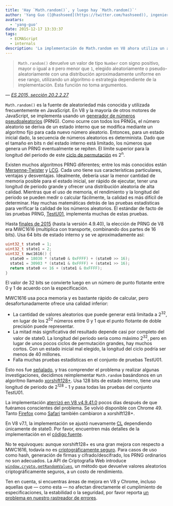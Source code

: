 ```yaml
---
title: 'Hay `Math.random()`, y luego hay `Math.random()`'
author: 'Yang Guo ([@hashseed](https://twitter.com/hashseed)), ingeniero de software y diseñador de dados'
avatars:
  - 'yang-guo'
date: 2015-12-17 13:33:37
tags:
  - ECMAScript
  - internals
description: 'La implementación de Math.random en V8 ahora utiliza un algoritmo llamado xorshift128+, mejorando la aleatoriedad en comparación con la antigua implementación MWC1616.'
---
```

> `Math.random()` devuelve un valor de tipo `Number` con signo positivo, mayor o igual a `0` pero menor que `1`, elegido aleatoriamente o pseudo-aleatoriamente con una distribución aproximadamente uniforme en ese rango, utilizando un algoritmo o estrategia dependiente de la implementación. Esta función no toma argumentos.

<!--truncate-->
— _[ES 2015, sección 20.2.2.27](http://tc39.es/ecma262/#sec-math.random)_

`Math.random()` es la fuente de aleatoriedad más conocida y utilizada frecuentemente en JavaScript. En V8 y la mayoría de otros motores de JavaScript, se implementa usando un [generador de números pseudoaleatorios](https://es.wikipedia.org/wiki/Generador_de_n%C3%BAmeros_pseudoaleatorios) (PRNG). Como ocurre con todos los PRNGs, el número aleatorio se deriva de un estado interno que se modifica mediante un algoritmo fijo para cada nuevo número aleatorio. Entonces, para un estado inicial dado, la secuencia de números aleatorios es determinista. Dado que el tamaño en bits n del estado interno está limitado, los números que genera un PRNG eventualmente se repiten. El límite superior para la longitud del periodo de este [ciclo de permutación](https://es.wikipedia.org/wiki/Permutaci%C3%B3n_c%C3%ADclica) es 2<sup>n</sup>.

Existen muchos algoritmos PRNG diferentes; entre los más conocidos están [Mersenne-Twister](https://es.wikipedia.org/wiki/Mersenne_Twister) y [LCG](https://es.wikipedia.org/wiki/Generador_congruencial_lineal). Cada uno tiene sus características particulares, ventajas y desventajas. Idealmente, debería usar la menor cantidad de memoria posible para el estado inicial, ser rápido de ejecutar, tener una longitud de periodo grande y ofrecer una distribución aleatoria de alta calidad. Mientras que el uso de memoria, el rendimiento y la longitud del periodo se pueden medir o calcular fácilmente, la calidad es más difícil de determinar. Hay muchas matemáticas detrás de las pruebas estadísticas para verificar la calidad de los números aleatorios. El estándar de facto de las pruebas PRNG, [TestU01](http://simul.iro.umontreal.ca/testu01/tu01.html), implementa muchas de estas pruebas.

Hasta [finales de 2015](https://github.com/v8/v8/blob/ceade6cf239e0773213d53d55c36b19231c820b5/src/js/math.js#L143) (hasta la versión 4.9.40), la elección de PRNG de V8 era MWC1616 (multiplica con transporte, combinando dos partes de 16 bits). Usa 64 bits de estado interno y se ve aproximadamente así:

```cpp
uint32_t state0 = 1;
uint32_t state1 = 2;
uint32_t mwc1616() {
  state0 = 18030 * (state0 & 0xFFFF) + (state0 >> 16);
  state1 = 30903 * (state1 & 0xFFFF) + (state1 >> 16);
  return state0 << 16 + (state1 & 0xFFFF);
}
```

El valor de 32 bits se convierte luego en un número de punto flotante entre 0 y 1 de acuerdo con la especificación.

MWC1616 usa poca memoria y es bastante rápido de calcular, pero desafortunadamente ofrece una calidad inferior:

- La cantidad de valores aleatorios que puede generar está limitada a 2<sup>32</sup>, en lugar de los 2<sup>52</sup> números entre 0 y 1 que el punto flotante de doble precisión puede representar.
- La mitad más significativa del resultado depende casi por completo del valor de state0. La longitud del periodo sería como máximo 2<sup>32</sup>, pero en lugar de unos pocos ciclos de permutación grandes, hay muchos cortos. Con un estado inicial mal elegido, la longitud del ciclo podría ser menos de 40 millones.
- Falla muchas pruebas estadísticas en el conjunto de pruebas TestU01.

Esto nos fue [señalado](https://medium.com/@betable/tifu-by-using-math-random-f1c308c4fd9d), y tras comprender el problema y realizar algunas investigaciones, decidimos reimplementar `Math.random` basándonos en un algoritmo llamado [xorshift128+](http://vigna.di.unimi.it/ftp/papers/xorshiftplus.pdf). Usa 128 bits de estado interno, tiene una longitud de periodo de 2<sup>128</sup> - 1 y pasa todas las pruebas del conjunto TestU01.

La implementación [aterrizó en V8 v4.9.41.0](https://github.com/v8/v8/blob/085fed0fb5c3b0136827b5d7c190b4bd1c23a23e/src/base/utils/random-number-generator.h#L102) pocos días después de que fuéramos conscientes del problema. Se volvió disponible con Chrome 49. Tanto [Firefox](https://bugzilla.mozilla.org/show_bug.cgi?id=322529#c99) como [Safari](https://bugs.webkit.org/show_bug.cgi?id=151641) también cambiaron a xorshift128+.

En V8 v7.1, la implementación se ajustó nuevamente [CL](https://chromium-review.googlesource.com/c/v8/v8/+/1238551/5) dependiendo únicamente de state0. Por favor, encuentren más detalles de la implementación en el [código fuente](https://source.chromium.org/chromium/chromium/src/+/main:v8/src/base/utils/random-number-generator.h;l=119?q=XorShift128&sq=&ss=chromium).

No te equivoques: aunque xorshift128+ es una gran mejora con respecto a MWC1616, todavía no es [criptográficamente seguro](https://en.wikipedia.org/wiki/Cryptographically_secure_pseudorandom_number_generator). Para casos de uso como hash, generación de firmas y cifrado/descifrado, los PRNG ordinarios no son adecuados. La API de Criptografía Web introduce [`window.crypto.getRandomValues`](https://developer.mozilla.org/en-US/docs/Web/API/RandomSource/getRandomValues), un método que devuelve valores aleatorios criptográficamente seguros, a un costo de rendimiento.

Ten en cuenta, si encuentras áreas de mejora en V8 y Chrome, incluso aquellas que — como esta — no afectan directamente el cumplimiento de especificaciones, la estabilidad o la seguridad, por favor reporta [un problema en nuestro rastreador de errores](https://bugs.chromium.org/p/v8/issues/entry?template=Defect%20report%20from%20user).
